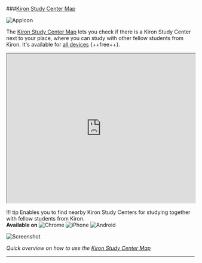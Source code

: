 ###[Kiron Study Center Map](https://www.google.com/maps/d/u/0/viewer?mid=16Csc1LfPwufU1IyFpz7MXZRlcCo)

![AppIcon](/Images/KironStudyCentersAppIcon.png)

The [Kiron Study Center Map](https://www.google.com/maps/d/embed?mid=1CU6VBKHJGnoADUvZnFKUYLeFKHk) lets you check if there is a Kiron Study Center next to your place, where you can study with other fellow students from Kiron.
It's available for [all devices](https://www.google.com/maps/d/embed?mid=1CU6VBKHJGnoADUvZnFKUYLeFKHk) {++free++}. 

<iframe src="https://www.google.com/maps/d/embed?mid=1CU6VBKHJGnoADUvZnFKUYLeFKHk" width="100%" height="400"></iframe>

!!! tip
	Enables you to find nearby Kiron Study Centers for studying together with fellow students from Kiron.  
	**Available on** ![Chrome](/Icons/Chrome.png) ![iPhone](/Icons/iPhone.png) ![Android](/Icons/Android.png)  

![Screenshot](GIFs/KironStudyCenters.gif)

_Quick overview on how to use the [Kiron Study Center Map](https://www.google.com/maps/d/u/0/viewer?mid=16Csc1LfPwufU1IyFpz7MXZRlcCo)_

****

